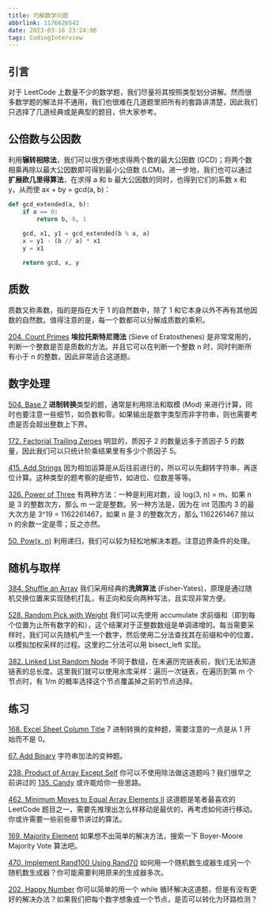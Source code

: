 ```yaml
---
title: 巧解数学问题
abbrlink: 1176626542
date: 2023-03-16 23:24:06
tags: CodingInterview
---
```

## 引言
对于 LeetCode 上数量不少的数学题，我们尽量将其按照类型划分讲解。然而很多数学题的解法并不通用，我们也很难在几道题里把所有的套路讲清楚，因此我们只选择了几道经典或是典型的题目，供大家参考。

## 公倍数与公因数
利用**辗转相除法**，我们可以很方便地求得两个数的最大公因数 (GCD)；将两个数相乘再除以最大公因数即可得到最小公倍数 (LCM)。进一步地，我们也可以通过**扩展欧几里得算法**，在求得 a 和 b 最大公因数的同时，也得到它们的系数 x 和 y，从而使 ax + by = gcd(a, b)：
```python
def gcd_extended(a, b):
    if a == 0:
        return b, 0, 1
    
    gcd, x1, y1 = gcd_extended(b % a, a)
    x = y1 - (b // a) * x1
    y = x1

    return gcd, x, y
```

<!--more-->
## 质数
质数又称素数，指的是指在大于 1 的自然数中，除了 1 和它本身以外不再有其他因数的自然数。值得注意的是，每一个数都可以分解成质数的乘积。

[204. Count Primes](https://leetcode.com/problems/count-primes/)
**埃拉托斯特尼筛法** (Sieve of Eratosthenes) 是非常常用的，判断一个整数是否是质数的方法。并且它可以在判断一个整数 n 时，同时判断所有小于 n 的整数，因此非常适合这道题。

## 数字处理
[504. Base 7](https://leetcode.com/problems/base-7/)
**进制转换**类型的题，通常是利用除法和取模 (Mod) 来进行计算，同时也要注意一些细节，如负数和零。如果输出是数字类型而非字符串，则也需要考虑是否会超出整数上下界。

[172. Factorial Trailing Zeroes](https://leetcode.com/problems/factorial-trailing-zeroes/)
明显的，质因子 2 的数量远多于质因子 5 的数量，因此我们可以只统计阶乘结果里有多少个质因子 5。

[415. Add Strings](https://leetcode.com/problems/add-strings/)
因为相加运算是从后往前进行的，所以可以先翻转字符串，再逐位计算。这种类型的题考察的是细节，如进位、位数差等等。

[326. Power of Three](https://leetcode.com/problems/power-of-three/)
有两种方法：一种是利用对数，设 log(3, n) = m，如果 n 是 3 的整数次方，那么 m 一定是整数。另一种方法是，因为在 int 范围内 3 的最大次方是 3^19 = 1162261467，如果 n 是 3 的整数次方，那么 1162261467 除以 n 的余数一定是零；反之亦然。

[50. Pow(x, n)](https://leetcode.com/problems/powx-n/)
利用递归，我们可以较为轻松地解决本题。注意边界条件的处理。

## 随机与取样
[384. Shuffle an Array](https://leetcode.com/problems/shuffle-an-array/)
我们采用经典的**洗牌算法** (Fisher-Yates)，原理是通过随机交换位置来实现随机打乱，有正向和反向两种写法，且实现非常方便。

[528. Random Pick with Weight](https://leetcode.com/problems/random-pick-with-weight/)
我们可以先使用 accumulate 求前缀和（即到每个位置为止所有数字的和），这个结果对于正整数数组是单调递增的。每当需要采样时，我们可以先随机产生一个数字，然后使用二分法查找其在前缀和中的位置，以模拟加权采样的过程。这里的二分法可以用 bisect_left 实现。

[382. Linked List Random Node](https://leetcode.com/problems/linked-list-random-node/)
不同于数组，在未遍历完链表前，我们无法知道链表的总长度。这里我们就可以使用水库采样：遍历一次链表，在遍历到第 m 个节点时，有 1/m 的概率选择这个节点覆盖掉之前的节点选择。

## 练习
[168. Excel Sheet Column Title](https://leetcode.com/problems/excel-sheet-column-title/)
7 进制转换的变种题，需要注意的一点是从 1 开始而不是 0。

[67. Add Binary](https://leetcode.com/problems/add-binary/)
字符串加法的变种题。

[238. Product of Array Except Self](https://leetcode.com/problems/product-of-array-except-self/)
你可以不使用除法做这道题吗？我们很早之前讲过的 [135. Candy](https://leetcode.com/problems/candy/) 或许能给你一些思路。

[462. Minimum Moves to Equal Array Elements II](https://leetcode.com/problems/minimum-moves-to-equal-array-elements-ii/)
这道题是笔者最喜欢的 LeetCode 题目之一，需要先推理出怎么样移动是最优的，再考虑如何进行移动。你或许需要一些前些章节讲过的算法。

[169. Majority Element](https://leetcode.com/problems/majority-element/)
如果想不出简单的解决方法，搜索一下 Boyer-Moore Majority Vote 算法吧。

[470. Implement Rand10() Using Rand7()](https://leetcode.com/problems/implement-rand10-using-rand7/)
如何用一个随机数生成器生成另一个随机数生成器？你可能需要利用原来的生成器多次。

[202. Happy Number](https://leetcode.com/problems/happy-number/)
你可以简单的用一个 while 循环解决这道题，但是有没有更好的解决办法？如果我们把每个数字想象成一个节点，是否可以转化为环路检测？
